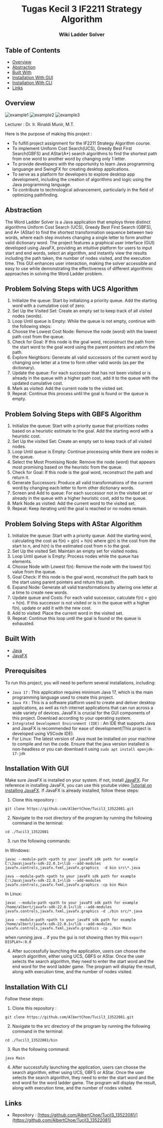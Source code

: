 <h1 align="center">Tugas Kecil 3 IF2211 Strategy Algorithm</h1>
<h3 align="center">Wiki Ladder Solver</p>

## Table of Contents

- [Overview](#overview)
- [Abstraction](#abstraction)
- [Built With](#built-with)
- [Installation With GUI](#installation-with-GUI)
- [Installation With CLI](#installation-with-CLI)
- [Links](#links)

## Overview

![example1](test/tc8.1.png)
![example2](test/tc8.2.png)
![example3](test/tc8.3.png)

<p>Lecturer : Dr. Ir. Rinaldi Munir, M.T.</p>

Here is the purpose of making this project :

- To fulfill project assignment for the IF2211 Strategy Algorithm course.
- To implement Uniform Cost Search(UCS), Greedy Best First Search(GBFS) and AStar(A\*) search algorithms to find the shortest path from one word to another word by changing only 1 letter.
- To provide developers with the opportunity to learn Java programming languange and SwingFX for creating desktop applications.
- To serve as a platform for developers to explore desktop app development, including the creation of algorithms and logic using the Java programming language.
- To contribute to technological advancement, particularly in the field of optimizing pathfinding.

## Abstraction

The Word Ladder Solver is a Java application that employs three distinct algorithms Uniform Cost Search (UCS), Greedy Best First Search (GBFS), and A\* (AStar) to find the shortest transformation sequence between two words, where each step involves changing a single letter to form another valid dictionary word. The project features a graphical user interface (GUI) developed using JavaFX, providing an intuitive platform for users to input start and end words, select an algorithm, and instantly view the results including the path taken, the number of nodes visited, and the execution time. This GUI enhances user interaction, making the solver accessible and easy to use while demonstrating the effectiveness of different algorithmic approaches in solving the Word Ladder problem.

## Problem Solving Steps with UCS Algorithm

1. Initialize the queue: Start by initializing a priority queue. Add the starting word with a cumulative cost of zero.
2. Set Up the Visited Set: Create an empty set to keep track of all visited nodes (words).
3. Loop Until queue is Empty: While the queue is not empty, continue with the following steps:
4. Choose the Lowest Cost Node: Remove the node (word) with the lowest path cost from the queue.
5. Check for Goal: If this node is the goal word, reconstruct the path from the start word to the goal word using the parent pointers and return the path.
6. Explore Neighbors: Generate all valid successors of the current word by changing one letter at a time to form other valid words (as per the dictionary).
7. Update the queue: For each successor that has not been visited or is already in the queue with a higher path cost, add it to the queue with the updated cumulative cost.
8. Mark as visited: Add the current node to the visited set.
9. Repeat: Continue this process until the goal is found or the queue is empty.

## Problem Solving Steps with GBFS Algorithm

1. Initialize the queue: Start with a priority queue that prioritizes nodes based on a heuristic estimate to the goal. Add the starting word with a heuristic cost.
2. Set Up the visited Set: Create an empty set to keep track of all visited nodes.
3. Loop Until queue is Empty: Continue processing while there are nodes in the queue.
4. Select the Most Promising Node: Remove the node (word) that appears most promising based on the heuristic from the queue.
5. Check for Goal: If this node is the goal word, reconstruct the path and return it.
6. Generate Successors: Produce all valid transformations of the current word by changing each letter to form other dictionary words.
7. Screen and Add to queue: For each successor not in the visited set or already in the queue with a higher heuristic cost, add to the queue.
8. Mark Node as visited: Add the current word to the visited set.
9. Repeat: Keep iterating until the goal is reached or no nodes remain.

## Problem Solving Steps with AStar Algorithm

1. Initialize the queue: Start with a priority queue. Add the starting word, calculating the cost as f(n) = g(n) + h(n) where g(n) is the cost from the start to n, and h(n) is the estimated cost from n to the goal.
2. Set Up the visited Set: Maintain an empty set for visited nodes.
3. Loop Until queue is Empty: Process nodes while the queue has elements.
4. Choose Node with Lowest f(n): Remove the node with the lowest f(n) value from the queue.
5. Goal Check: If this node is the goal word, reconstruct the path back to the start using parent pointers and return this path.
6. Expand Node: Generate all valid transformations by altering one letter at a time to create new words.
7. Update queue and Costs: For each valid successor, calculate f(n) = g(n) + h(n). If this successor is not visited or is in the queue with a higher f(n), update or add it with the new cost.
8. Add to visited: Place the current word in the visited set.
9. Repeat: Continue this loop until the goal is found or the queue is exhausted.

## Built With

- [Java](https://www.java.com/en/)
- [JavaFX](https://openjfx.io/)

## Prerequisites

To run this project, you will need to perform several installations, including:

- `Java 17` : This application requires minimum Java 17, which is the main programming language used to create this project.
- `Java FX` : This is a software platform used to create and deliver desktop applications, as well as rich internet applications that can run across a wide variety of devices. JavaFX is crucial for the GUI components of this project. Download according to your operating system.
- `Integrated Development Environment (IDE)` : An IDE that supports Java and JavaFX is recommended for ease of development(This project is developed using VSCode IDE).
- For Linux: The latest version of Java must be installed on your machine to compile and run the code. Ensure that the java version installed is non-headless or you can download it using `sudo apt install openjdk-17-jdk`

## Installation With GUI

Make sure JavaFX is installed on your system. If not, install [JavaFX](https://gluonhq.com/products/javafx/). For reference in installing JavaFX, you can use this youtube video [Tutorial on installing JavaFX](https://youtu.be/AubJaosfI-0?si=taFNsn2QVd0nHRxq). If JavaFX is already installed, follow these steps:

1. Clone this repository :

```shell
git clone https://github.com/AlbertChoe/Tucil3_13522081.git
```

2. Navigate to the root directory of the program by running the following command in the terminal:

```shell
cd ./Tucil3_13522081
```

3. run the following commands:

In Windows:

```shell
javac --module-path <path to your javaFX sdk path for example C:\Java\javafx-sdk-22.0.1>\lib --add-modules javafx.controls,javafx.fxml,javafx.graphics  -d bin src\*.java
```

```shell
java --module-path <path to your javaFX sdk path for example C:\Java\javafx-sdk-22.0.1>\lib --add-modules javafx.controls,javafx.fxml,javafx.graphics -cp bin Main
```

In Linux:

```shell
javac --module-path <path to your javaFX sdk path for example /home/albert/javafx-sdk-22.0.1>/lib --add-modules javafx.controls,javafx.fxml,javafx.graphics -d ./bin src/*.java
```

```shell
java --module-path <path to your javaFX sdk path for example /home/albert/javafx-sdk-22.0.1>/lib --add-modules javafx.controls,javafx.fxml,javafx.graphics -cp ./bin Main
```

when running java .. if you the gui is not showing then try this `export DISPLAY=:0.0`

4. After successfully launching the application, users can choose the search algorithm, either using UCS, GBFS or AStar. Once the user selects the search algorithm, they need to enter the start word and the end word for the word ladder game. The program will display the result, along with execution time, and the number of nodes visited.

## Installation With CLI

Follow these steps:

1. Clone this repository :

```shell
git clone https://github.com/AlbertChoe/Tucil3_13522081.git
```

2. Navigate to the src directory of the program by running the following command in the terminal:

```shell
cd ./Tucil3_13522081/bin
```

3. Run the following command:

```shell
java Main
```

4. After successfully launching the application, users can choose the search algorithm, either using UCS, GBFS or AStar. Once the user selects the search algorithm, they need to enter the start word and the end word for the word ladder game. The program will display the result, along with execution time, and the number of nodes visited.

## Links

- Repository : [https://github.com/AlbertChoe/Tucil3_13522081/](https://github.com/AlbertChoe/Tucil3_13522081)
